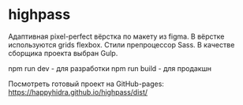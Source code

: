 # highpass

Адаптивная pixel-perfect вёрстка по макету из figma.
В вёрстке используются grids flexbox.
Стили препроцессор Sass.
В качестве сборщика проекта выбран Gulp.

npm run dev - для разработки
npm run build - для продакшн

Посмотреть готовый проект на GitHub-pages:
https://happyhidra.github.io/highpass/dist/
